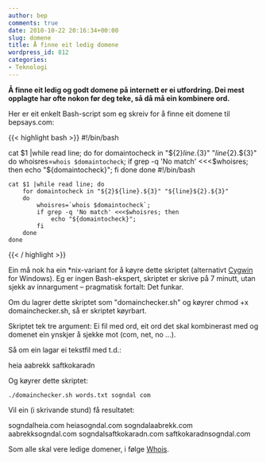 ```yaml
---
author: bep
comments: true
date: 2010-10-22 20:16:34+00:00
slug: domene
title: Å finne eit ledig domene
wordpress_id: 812
categories:
- Teknologi
---
```


**Å finne eit ledig og godt domene på internett er ei utfordring. Dei mest opplagte har ofte nokon før deg teke, så då må ein kombinere ord.**


<!--more-->
Her er eit enkelt Bash-script som eg skreiv for å finne eit domene til bepsays.com:

{{< highlight bash >}}
#!/bin/bash

cat $1 |while read line; do
    for domaintocheck in "${2}${line}.${3}" "${line}${2}.${3}"
    do
        whoisres=`whois $domaintocheck`;
        if grep -q 'No match' <<<$whoisres; then
            echo "${domaintocheck}";
        fi
    done
done    #!/bin/bash
    
    cat $1 |while read line; do
    	for domaintocheck in "${2}${line}.${3}" "${line}${2}.${3}"
    	do
    		whoisres=`whois $domaintocheck`;
    		if grep -q 'No match' <<<$whoisres; then
    			echo "${domaintocheck}";
    		fi
    	done
    done

{{< / highlight >}}

Ein må nok ha ein *nix-variant for å køyre dette skriptet (alternativt [Cygwin](http://www.cygwin.com/) for Windows). Eg er ingen Bash-ekspert, skriptet er skrive på 7 minutt, utan sjekk av innargument – pragmatisk fortalt: Det funkar.

Om du lagrer dette skriptet som "domainchecker.sh" og køyrer chmod +x  domainchecker.sh, så er skriptet køyrbart.

Skriptet tek tre argument: Ei fil med ord, eit ord det skal kombinerast med og domenet ein ynskjer å sjekke mot (com, net, no ...).

Så om ein lagar ei tekstfil med t.d.:

heia
aabrekk
saftkokaradn

Og køyrer dette skriptet:


    
    ./domainchecker.sh words.txt sogndal com



Vil ein (i skrivande stund) få resultatet:

sogndalheia.com
heiasogndal.com
sogndalaabrekk.com
aabrekksogndal.com
sogndalsaftkokaradn.com
saftkokaradnsogndal.com

Som alle skal vere ledige domener, i følge [Whois](http://en.wikipedia.org/wiki/Whois).
